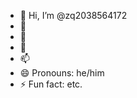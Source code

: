 - 👋 Hi, I’m @zq2038564172
- 👀 
- 🌱 
- 💞️ 
- 📫
- 😄 Pronouns: he/him
- ⚡ Fun fact: etc.

<!---
zq2038564172/zq2038564172 is a ✨ special ✨ repository because its `README.md` (this file) appears on your GitHub profile.
You can click the Preview link to take a look at your changes.
--->
